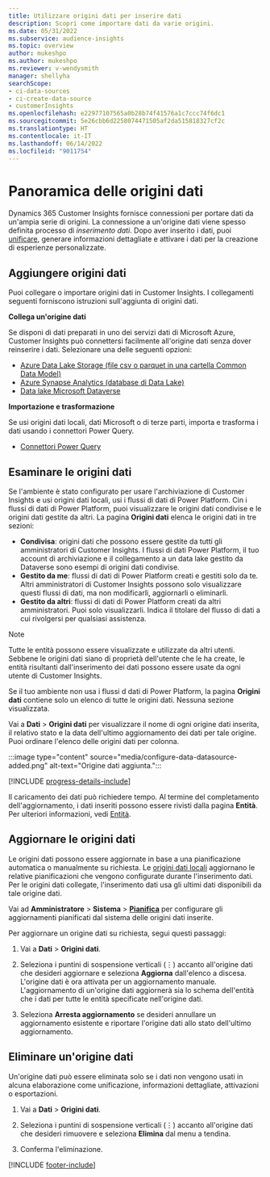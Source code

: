 ```yaml
---
title: Utilizzare origini dati per inserire dati
description: Scopri come importare dati da varie origini.
ms.date: 05/31/2022
ms.subservice: audience-insights
ms.topic: overview
author: mukeshpo
ms.author: mukeshpo
ms.reviewer: v-wendysmith
manager: shellyha
searchScope:
- ci-data-sources
- ci-create-data-source
- customerInsights
ms.openlocfilehash: e22977107565a0b28b74f41576a1c7ccc74f6dc1
ms.sourcegitcommit: 5e26cbb6d2258074471505af2da515818327cf2c
ms.translationtype: HT
ms.contentlocale: it-IT
ms.lasthandoff: 06/14/2022
ms.locfileid: "9011754"
---
```

# <a name="data-sources-overview"></a>Panoramica delle origini dati

Dynamics 365 Customer Insights fornisce connessioni per portare dati da un'ampia serie di origini. La connessione a un'origine dati viene spesso definita processo di *inserimento dati*. Dopo aver inserito i dati, puoi [unificare](data-unification.md), generare informazioni dettagliate e attivare i dati per la creazione di esperienze personalizzate.

## <a name="add-data-sources"></a>Aggiungere origini dati

Puoi collegare o importare origini dati in Customer Insights. I collegamenti seguenti forniscono istruzioni sull'aggiunta di origini dati.

**Collega un'origine dati**

Se disponi di dati preparati in uno dei servizi dati di Microsoft Azure, Customer Insights può connettersi facilmente all'origine dati senza dover reinserire i dati. Selezionare una delle seguenti opzioni:
- [Azure Data Lake Storage (file csv o parquet in una cartella Common Data Model)](connect-common-data-model.md)
- [Azure Synapse Analytics (database di Data Lake)](connect-synapse.md)
- [Data lake Microsoft Dataverse](connect-dataverse-managed-lake.md)

**Importazione e trasformazione**

Se usi origini dati locali, dati Microsoft o di terze parti, importa e trasforma i dati usando i connettori Power Query.
- [Connettori Power Query](connect-power-query.md)

## <a name="review-data-sources"></a>Esaminare le origini dati

Se l'ambiente è stato configurato per usare l'archiviazione di Customer Insights e usi origini dati locali, usi i flussi di dati di Power Platform. Cin i flussi di dati di Power Platform, puoi visualizzare le origini dati condivise e le origini dati gestite da altri. La pagina **Origini dati** elenca le origini dati in tre sezioni:
- **Condivisa**: origini dati che possono essere gestite da tutti gli amministratori di Customer Insights. I flussi di dati Power Platform, il tuo account di archiviazione e il collegamento a un data lake gestito da Dataverse sono esempi di origini dati condivise.
- **Gestito da me**: flussi di dati di Power Platform creati e gestiti solo da te. Altri amministratori di Customer Insights possono solo visualizzare questi flussi di dati, ma non modificarli, aggiornarli o eliminarli.
- **Gestito da altri**: flussi di dati di Power Platform creati da altri amministratori. Puoi solo visualizzarli. Indica il titolare del flusso di dati a cui rivolgersi per qualsiasi assistenza.
> [!NOTE]
> Tutte le entità possono essere visualizzate e utilizzate da altri utenti. Sebbene le origini dati siano di proprietà dell'utente che le ha create, le entità risultanti dall'inserimento dei dati possono essere usate da ogni utente di Customer Insights.

Se il tuo ambiente non usa i flussi d dati di Power Platform, la pagina **Origini dati** contiene solo un elenco di tutte le origini dati. Nessuna sezione visualizzata.

Vai a **Dati** > **Origini dati** per visualizzare il nome di ogni origine dati inserita, il relativo stato e la data dell'ultimo aggiornamento dei dati per tale origine. Puoi ordinare l'elenco delle origini dati per colonna.

:::image type="content" source="media/configure-data-datasource-added.png" alt-text="Origine dati aggiunta.":::

[!INCLUDE [progress-details-include](includes/progress-details-pane.md)]

Il caricamento dei dati può richiedere tempo. Al termine del completamento dell'aggiornamento, i dati inseriti possono essere rivisti dalla pagina **Entità**. Per ulteriori informazioni, vedi [Entità](entities.md).

## <a name="refresh-data-sources"></a>Aggiornare le origini dati

Le origini dati possono essere aggiornate in base a una pianificazione automatica o manualmente su richiesta. Le [origini dati locali](connect-power-query.md#add-data-from-on-premises-data-sources) aggiornano le relative pianificazioni che vengono configurate durante l'inserimento dati. Per le origini dati collegate, l'inserimento dati usa gli ultimi dati disponibili da tale origine dati.

Vai ad **Amministratore** > **Sistema** > [**Pianifica**](system.md#schedule-tab) per configurare gli aggiornamenti pianificati dal sistema delle origini dati inserite.

Per aggiornare un origine dati su richiesta, segui questi passaggi:

1. Vai a **Dati** > **Origini dati**.

1. Seleziona i puntini di sospensione verticali (&vellip;) accanto all'origine dati che desideri aggiornare e seleziona **Aggiorna** dall'elenco a discesa. L'origine dati è ora attivata per un aggiornamento manuale. L'aggiornamento di un'origine dati aggiornerà sia lo schema dell'entità che i dati per tutte le entità specificate nell'origine dati.

1. Seleziona **Arresta aggiornamento** se desideri annullare un aggiornamento esistente e riportare l'origine dati allo stato dell'ultimo aggiornamento.

## <a name="delete-a-data-source"></a>Eliminare un'origine dati

Un'origine dati può essere eliminata solo se i dati non vengono usati in alcuna elaborazione come unificazione, informazioni dettagliate, attivazioni o esportazioni.

1. Vai a **Dati** > **Origini dati**.

2. Seleziona i puntini di sospensione verticali (&vellip;) accanto all'origine dati che desideri rimuovere e seleziona **Elimina** dal menu a tendina.

3. Conferma l'eliminazione.


[!INCLUDE [footer-include](includes/footer-banner.md)]
